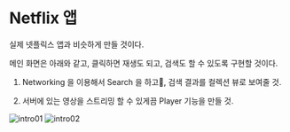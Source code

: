 # Netflix 앱
실제 넷플릭스 앱과 비슷하게 만들 것이다.

메인 화면은 아래와 같고, 클릭하면 재생도 되고, 검색도 할 수 있도록 구현할 것이다.

1. Networking 을 이용해서 Search 을 하고, 검색 결과를 컬렉션 뷰로 보여줄 것. 

2. 서버에 있는 영상을 스트리밍 할 수 있게끔 Player 기능을 만들 것.

![intro01](./intro01.png)
![intro02](./intro02.png)